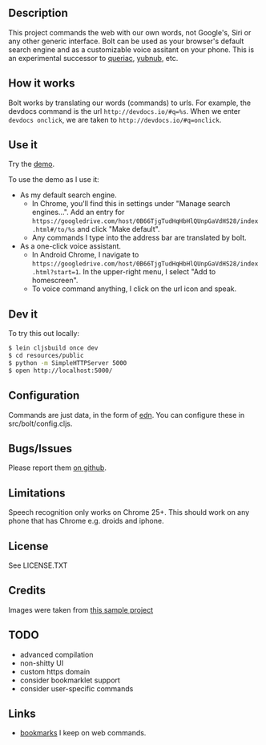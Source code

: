 ## Description
This project commands the web with our own words, not Google's, Siri or any other generic interface.
Bolt can be used as your browser's default search engine and as a customizable voice assitant on
your phone. This is an experimental successor to [queriac](https://github.com/cldwalker/queriac),
[yubnub](http://yubnub.org/), etc.

## How it works

Bolt works by translating our words (commands) to urls. For example, the devdocs command is the url
`http://devdocs.io/#q=%s`. When we enter `devdocs onclick`, we are taken to
`http://devdocs.io/#q=onclick`.

## Use it

Try the [demo](https://googledrive.com/host/0B66TjgTudHqHbHlQUnpGaVdHS28/index.html).

To use the demo as I use it:

* As my default search engine.
  * In Chrome, you'll find this in settings under "Manage search engines...". Add an
  entry for `https://googledrive.com/host/0B66TjgTudHqHbHlQUnpGaVdHS28/index.html#/to/%s` and click
  "Make default".
  * Any commands I type into the address bar are translated by bolt.
* As a one-click voice assistant.
  * In Android Chrome, I navigate to `https://googledrive.com/host/0B66TjgTudHqHbHlQUnpGaVdHS28/index.html?start=1`. In the upper-right menu, I select "Add to homescreen".
  * To voice command anything, I click on the url icon and speak.

## Dev it

To try this out locally:

```sh
$ lein cljsbuild once dev
$ cd resources/public
$ python -m SimpleHTTPServer 5000
$ open http://localhost:5000/
```

## Configuration

Commands are just data, in the form of [edn](https://github.com/edn-format/edn).
You can configure these in src/bolt/config.cljs.

## Bugs/Issues
Please report them [on github](http://github.com/cldwalker/bolt/issues).

## Limitations

Speech recognition only works on Chrome 25+. This should work on any phone that has Chrome e.g. droids
and iphone.

## License
See LICENSE.TXT

## Credits

Images were taken from [this sample project](https://github.com/GoogleChrome/webplatform-samples)

## TODO
* advanced compilation
* non-shitty UI
* custom https domain
* consider bookmarklet support
* consider user-specific commands

## Links
* [bookmarks](http://semtag.me/#/search?query=web_command) I keep on web commands.
